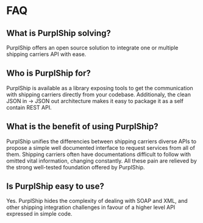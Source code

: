 # FAQ

## What is PurplShip solving?

PurplShip offers an open source solution to integrate one or multiple shipping carriers API with ease.

## Who is PurplShip for?

PurplShip is available as a library exposing tools to get the communication with
shipping carriers directly from your codebase. Additionaly, the clean JSON in -> JSON out architecture makes it easy to package it as a self contain REST API.

## What is the benefit of using PurplShip?

PurplShip unifies the differencies between shipping carriers diverse APIs to propose a simple well documented interface to request services from all of them.
Shipping carriers often have documentations difficult to follow with omitted vital
information, changing constantly. All these pain are relieved by the strong well-tested foundation offered by PurplShip.

## Is PurplShip easy to use?

Yes. PurplShip hides the complexity of dealing with SOAP and XML, and other shipping integration challenges in favour of a higher level API expressed in simple code.
